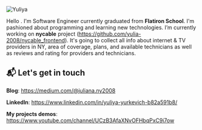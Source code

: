 ![Yuliya](https://ibb.co/2jCK854)



Hello . I'm Software Engineer currently graduated from **Flatiron School**. I'm pashioned about programming and learning new technologies. 
I’m currently working on **nycable** project (https://github.com/yulia-2008/nycable_frontend). It's going to collect all info about internet & TV providers in NY, area of coverage, plans, and available technicians as well as reviews and rating for providers and technicians.



 ## 📬 Let's get in touch

**Blog**: https://medium.com/@juliana.ny2008

**LinkedIn**: https://www.linkedin.com/in/yuliya-yurkevich-b82a591b8/

**My projects demos**: https://www.youtube.com/channel/UCzB3AfaXNvOFHbqPxC9i7ow


